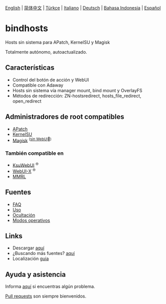 [English](README.md) | [简体中文](README_zh-CN.md) | [Türkçe](README_tr.md) | [Italiano](README_it.md) | [Deutsch](README_de.md) | [Bahasa Indonesia](README_id.md) | [Español](README_es-ES.md)

# bindhosts

Hosts sin sistema para APatch, KernelSU y Magisk

Totalmente autónomo, autoactualizado.

## Características

- Control del botón de acción y WebUI
- Compatible con Adaway
- Hosts sin sistema vía manager mount, bind mount y OverlayFS
- Métodos de redirección: ZN-hostsredirect, hosts_file_redirect, open_redirect

## Administradores de root compatibles

- [APatch](https://github.com/bmax121/APatch)
- [KernelSU](https://github.com/tiann/KernelSU)
- [Magisk](https://github.com/topjohnwu/Magisk)  <sup>([sin WebUI](https://github.com/topjohnwu/Magisk/issues/8609#event-15568590949)👀)</sup>

### También compatible en

- [KsuWebUI](https://github.com/5ec1cff/KsuWebUIStandalone)   <sup>🌐</sup>
- [WebUI-X](https://github.com/MMRLApp/WebUI-X-Portable)   <sup>🌐</sup>
- [MMRL](https://github.com/MMRLApp/MMRL)

## Fuentes

- [FAQ](Documentation/faq.md)
- [Uso](Documentation/usage.md)
- [Ocultación](Documentation/hiding_es-ES.md)
- [Modos operativos](Documentation/modes.md)

## Links

- Descargar [aquí](https://github.com/bindhosts/bindhosts/releases)
- ¿Buscando más fuentes? [aquí](Documentation/sources.md)
- Localización [guia](Documentation/localize.md)

## Ayuda y asistencia

Informa [aquí](https://github.com/bindhosts/bindhosts/issues) si encuentras algún problema.

[Pull requests](https://github.com/bindhosts/bindhosts/pulls) son siempre bienvenidos.
